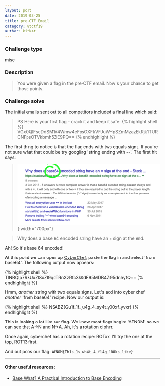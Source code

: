 ```yaml
---
layout: post
date: 2019-03-25
title: pre-CTF Email
category: wtctf19
author: kitkat
---
```


### Challenge type
misc

### Description

> You were given a flag in the pre-CTF email. Now's your chance to get those points.


### Challenge solve

The initial emails sent out to all competitors included a final line which said:
>
> PS Here is your first flag - crack it and keep it safe:
{% highlight shell %}
VGxOQlFscDdSM1V4Wmw4eFpsOXFkVFJuWHpSZmMzazBkRjk1TURCNFpsOTVkbmh5ZlE9PQ==
{% endhighlight %}
>

The first thing to notice is that the flag ends with two equals signs. If you're not sure what that could be try googling 'string ending with --'. The first hit says:

> ![google search](/assets/ctf-files/wtctf19/base_64.png){:width="700px"}

> Why does a base 64 encoded string have an = sign at the end.

Ah! So it's base 64 encoded!

At this point we can open up [CyberChef](https://gchq.github.io/CyberChef), paste the flag in and select 'from base64'. The following output now appears: 

{% highlight shell %}
TlNBQlp7R3UxZl8xZl9qdTRnXzRfc3k0dF95MDB4Zl95dnhyfQ==
{% endhighlight %}

Hmm, *another* string with two equals signs. Let's add into cyber chef *another* 'from base64' recipe. Now our output is:


{% highlight shell %}
NSABZ{Gu1f_1f_ju4g_4_sy4t_y00xf_yvxr}
{% endhighlight %}

This is looking a lot like our flag. We know most flags begin: 'AFNOM' so we can see that A->N and N->A. Ah, it's a rotation cipher.

Once again, cyberchef has a rotation recipe: ROTxx. I'll try the one at the top, ROT13 first.

And out pops our flag:
`AFNOM{Th1s_1s_wh4t_4_fl4g_l00ks_like}`

---

#### Other useful resources:
* [Base What? A Practical Introduction to Base Encoding](https://code.tutsplus.com/tutorials/base-what-a-practical-introduction-to-base-encoding--net-27590)
